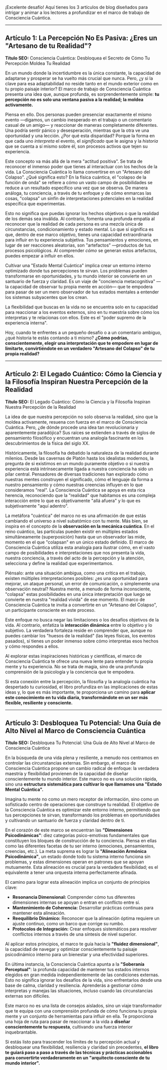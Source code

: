 ¡Excelente desafío! Aquí tienes los 3 artículos de blog diseñados para intrigar y animar a los lectores a profundizar en el marco de trabajo de Consciencia Cuántica.

---

## Artículo 1: La Percepción No Es Pasiva: ¿Eres un "Artesano de tu Realidad"?

**Título SEO:** Consciencia Cuántica: Desbloquea el Secreto de Cómo Tu Percepción Moldea Tu Realidad

En un mundo donde la incertidumbre es la única constante, la capacidad de adaptarse y prosperar se ha vuelto más crucial que nunca. Pero, ¿y si la clave para esa adaptabilidad no reside tanto en el mundo exterior como en tu propio paisaje interior? El marco de trabajo de Consciencia Cuántica presenta una idea que, aunque profunda, es sorprendentemente simple: **tu percepción no es solo una ventana pasiva a la realidad; la moldea activamente.**

Piensa en ello. Dos personas pueden presenciar exactamente el mismo evento —digamos, un cambio inesperado en el trabajo o un comentario casual de un amigo— y reaccionar de maneras completamente diferentes. Una podría sentir pánico y desesperación, mientras que la otra ve una oportunidad y una lección. ¿Por qué esta disparidad? Porque la forma en que cada uno *interpreta* el evento, el *significado* que le asigna y la *historia* que se cuenta a sí mismo sobre él, son procesos activos que tejen su experiencia.

Este concepto va más allá de la mera "actitud positiva". Se trata de reconocer el inmenso poder que tienes al interactuar con los hechos de la vida. La Consciencia Cuántica lo llama convertirse en un "Artesano del Colapso". ¿Qué significa esto? En la física cuántica, el "colapso de la función de onda" se refiere a cómo un vasto campo de posibilidades se reduce a un resultado específico una vez que se observa. De manera análoga, tu conciencia, a través de tu enfoque y de cómo enmarcas las cosas, "colapsa" un sinfín de interpretaciones potenciales en la realidad específica que experimentas.

Esto no significa que puedas ignorar los hechos objetivos o que la realidad de los demás sea inválida. Al contrario, fomenta una profunda empatía al reconocer que la realidad de cada persona es una mezcla única de circunstancias, condicionamiento y estado mental. Lo que sí significa es que, dentro de ese marco objetivo, tienes una capacidad extraordinaria para influir en tu experiencia subjetiva. Tus pensamientos y emociones, en lugar de ser reacciones aleatorias, son "artefactos" —productos de tus procesos psicológicos. Al comprender *cómo* se generan estos artefactos, puedes empezar a influir en ellos.

Cultivar una "Estado Mental Cuántica" implica crear un entorno interno optimizado donde tus percepciones te sirvan. Los problemas pueden transformarse en oportunidades, y tu mundo interior se convierte en un santuario de fuerza y claridad. Es un viaje de "conciencia metacognitiva" —la capacidad de observar tu propia mente en acción— que te empodera para pasar de ser un mero observador de tus estados mentales a entender los sistemas subyacentes que los crean.

La flexibilidad que buscas en la vida no se encuentra solo en tu capacidad para reaccionar a los eventos externos, sino en tu maestría sobre cómo los interpretas y te relacionas con ellos. Este es el "poder supremo de la experiencia interna".

Hoy, cuando te enfrentes a un pequeño desafío o a un comentario ambiguo, ¿qué historia te estás contando a ti mismo? **¿Cómo podrías, conscientemente, elegir una interpretación que te empodere en lugar de limitarte, convirtiéndote en un verdadero "Artesano del Colapso" de tu propia realidad?**

---

## Artículo 2: El Legado Cuántico: Cómo la Ciencia y la Filosofía Inspiran Nuestra Percepción de la Realidad

**Título SEO:** El Legado Cuántico: Cómo la Ciencia y la Filosofía Inspiran Nuestra Percepción de la Realidad

La idea de que nuestra percepción no solo observa la realidad, sino que la moldea activamente, resuena con fuerza en el marco de Consciencia Cuántica. Pero, ¿de dónde procede una idea tan revolucionaria y aparentemente paradójica? Sus raíces se extienden a través de siglos de pensamiento filosófico y encuentran una analogía fascinante en los descubrimientos de la física del siglo XX.

Históricamente, la filosofía ha debatido la naturaleza de la realidad durante milenios. Desde las cavernas de Platón hasta los idealistas modernos, la pregunta de si existimos en un mundo puramente objetivo o si nuestra experiencia está intrínsecamente ligada a nuestra conciencia ha sido un pilar central. Pensadores de diversas tradiciones han explorado cómo nuestras mentes construyen el significado, cómo el lenguaje da forma a nuestro pensamiento y cómo nuestras creencias influyen en lo que consideramos "real". La Consciencia Cuántica se apoya en esta rica herencia, reconociendo que la "realidad" que habitamos es una compleja interacción entre lo que es objetivamente "allá afuera" y lo que es subjetivamente "aquí adentro".

La metáfora "cuántica" del marco no es una afirmación de que estás cambiando el universo a nivel subatómico con tu mente. Más bien, se inspira en el concepto de la **observación en la mecánica cuántica**. En el reino cuántico, las partículas pueden existir en múltiples estados simultáneamente (superposición) hasta que un observador las mide, momento en el que "colapsan" en un único estado definido. El marco de Consciencia Cuántica utiliza esta analogía para ilustrar cómo, en el vasto campo de posibilidades e interpretaciones que nos presenta la vida, nuestra conciencia, a través del acto de la percepción y la atención, selecciona y define la realidad que experimentamos.

Piénsalo: ante una situación ambigua, como una crítica en el trabajo, existen múltiples interpretaciones posibles: ¿es una oportunidad para mejorar, un ataque personal, un error de comunicación, o simplemente una observación neutral? Nuestra mente, a menudo de forma inconsciente, "colapsa" estas posibilidades en una única interpretación que luego se convierte en nuestra "realidad vivida" de ese momento. El marco de Consciencia Cuántica te invita a convertirte en un "Artesano del Colapso", un participante consciente en este proceso.

Este enfoque no busca negar las limitaciones o los desafíos objetivos de la vida. Al contrario, enfatiza la **interacción dinámica** entre lo objetivo y lo subjetivo. La verdadera fortaleza reside en comprender que, aunque no puedes cambiar los "huesos de la realidad" (las leyes físicas, los eventos pasados), sí tienes un poder inmenso sobre cómo interpretas esos hechos y cómo respondes a ellos.

Al explorar estas inspiraciones históricas y científicas, el marco de Consciencia Cuántica te ofrece una nueva lente para entender tu propia mente y tu experiencia. No se trata de magia, sino de una profunda comprensión de la psicología y la conciencia que te empodera.

Si esta conexión entre la percepción, la filosofía y la analogía cuántica ha despertado tu curiosidad, el libro profundiza en las implicaciones de estas ideas y, lo que es más importante, te proporciona un camino para **aplicar este conocimiento en tu vida diaria, transformándote en un ser más flexible, resiliente y consciente.**

---

## Artículo 3: Desbloquea Tu Potencial: Una Guía de Alto Nivel al Marco de Consciencia Cuántica

**Título SEO:** Desbloquea Tu Potencial: Una Guía de Alto Nivel al Marco de Consciencia Cuántica

En la búsqueda de una vida plena y resiliente, a menudo nos centramos en controlar las circunstancias externas. Sin embargo, el marco de Consciencia Cuántica propone un cambio radical de enfoque: la verdadera maestría y flexibilidad provienen de la capacidad de diseñar conscientemente tu mundo interior. Este marco no es una solución rápida, sino una **estructura sistemática para cultivar lo que llamamos una "Estado Mental Cuántica".**

Imagina tu mente no como un mero receptor de información, sino como un sofisticado centro de operaciones que construye tu realidad. El objetivo de la Consciencia Cuántica es optimizar este entorno interno, permitiendo que tus percepciones te sirvan, transformando los problemas en oportunidades y cultivando un santuario de fuerza y claridad dentro de ti.

En el corazón de este marco se encuentran las **"Dimensiones Psicodinámicas"**: diez categorías psico-emotivas fundamentales que constituyen los bloques de construcción de tu conciencia. Piensa en ellas como las diferentes facetas de tu ser interno (emociones, pensamientos, creencias, etc.). La meta suprema es lograr la **"Alineación Armónica Psicodinámica"**, un estado donde todo tu sistema interno funciona sin problemas, y estas dimensiones operan en patrones que se apoyan mutuamente. Esta alineación es crucial para la verdadera flexibilidad; es el equivalente a tener una orquesta interna perfectamente afinada.

El camino para lograr esta alineación implica un conjunto de principios clave:

*   **Resonancia Dimensional:** Comprender cómo tus diferentes dimensiones internas se apoyan o entran en conflicto entre sí.
*   **Mantenimiento de Coherencia:** Desarrollar prácticas continuas para mantener esta alineación.
*   **Reequilibrio Dinámico:** Reconocer que la alineación óptima requiere un ajuste continuo, como un barco que corrige su rumbo.
*   **Protocolos de Integración:** Crear enfoques sistemáticos para resolver conflictos internos a través de una síntesis de nivel superior.

Al aplicar estos principios, el marco te guía hacia la **"fluidez dimensional"**, la capacidad de navegar y optimizar conscientemente tu paisaje psicodinámico interno para un bienestar y una efectividad superiores.

En última instancia, la Consciencia Cuántica apunta a la **"Soberanía Perceptual"**: la profunda capacidad de mantener tus estados internos elegidos en gran medida independientemente de las condiciones externas. Esto no significa ignorar los desafíos de la vida, sino enfrentarlos desde una base de calma, claridad y resiliencia. Aprenderás a gestionar cómo interpretas y manejas las situaciones, incluso cuando las circunstancias externas son difíciles.

Este marco no es una lista de consejos aislados, sino un viaje transformador que te equipa con una comprensión profunda de cómo funciona tu propia mente y un conjunto de herramientas para influir en ella. Te proporciona una hoja de ruta para pasar de reaccionar a la vida a **diseñar conscientemente tu respuesta**, cultivando una fuerza interior inquebrantable.

Si estás listo para trascender los límites de tu percepción actual y desbloquear una flexibilidad, resiliencia y claridad sin precedentes, **el libro te guiará paso a paso a través de las técnicas y prácticas accionables para convertirte verdaderamente en un "arquitecto consciente de tu mundo interior".**